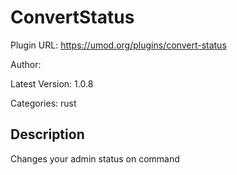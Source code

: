 # ConvertStatus

Plugin URL: https://umod.org/plugins/convert-status

Author: 

Latest Version: 1.0.8

Categories: rust

## Description

Changes your admin status on command
